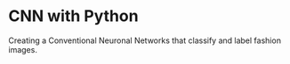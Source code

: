 # CNN with Python
Creating a Conventional Neuronal Networks that classify and label fashion images. 
